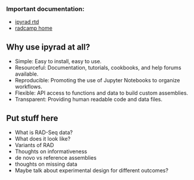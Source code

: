 ### Important documentation:  
* [ipyrad rtd](https://ipyrad.readthedocs.io)
* [radcamp home](https://radcamp.github.io/)

## Why use ipyrad at all?
* Simple: Easy to install, easy to use.
* Resourceful: Documentation, tutorials, cookbooks, and help forums available.
* Reproducible: Promoting the use of Jupyter Notebooks to organize workflows.
* Flexible: API access to functions and data to build custom assemblies.
* Transparent: Providing human readable code and data files.

## Put stuff here
* What is RAD-Seq data?
* What does it look like?
* Variants of RAD
* Thoughts on informativeness
* de novo vs reference assemblies
* thoughts on missing data
* Maybe talk about experimental design for different outcomes?
